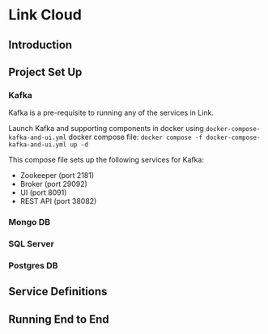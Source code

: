# Link Cloud

## Introduction

## Project Set Up

### Kafka

Kafka is a pre-requisite to running any of the services in Link.

Launch Kafka and supporting components in docker using `docker-compose-kafka-and-ui.yml` docker compose file: `docker compose -f docker-compose-kafka-and-ui.yml up -d`

This compose file sets up the following services for Kafka:

* Zookeeper (port 2181)
* Broker (port 29092)
* UI (port 8091)
* REST API (port 38082)

### Mongo DB

### SQL Server

### Postgres DB

## Service Definitions

## Running End to End
